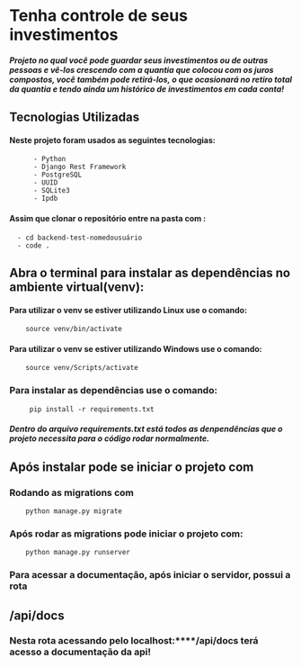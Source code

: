 # Tenha controle de seus investimentos

##### Projeto no qual você pode guardar seus investimentos ou de outras pessoas e vê-los crescendo com a quantia que colocou com os juros compostos, você também pode retirá-los, o que ocasionará no retiro total da quantia  e tendo ainda um histórico de investimentos em cada conta!

## Tecnologias Utilizadas

#### Neste projeto foram usados as seguintes tecnologias:

```
      - Python
      - Django Rest Framework
      - PostgreSQL
      - UUID
      - SQLite3
      - Ipdb
```

#### Assim que clonar o repositório entre na pasta com :
	  - cd backend-test-nomedousuário
      - code .

## Abra o terminal para instalar as dependências no ambiente virtual(venv):
  #### Para utilizar o venv se estiver utilizando Linux use o comando:
    
        source venv/bin/activate
  #### Para utilizar o venv se estiver utilizando Windows use o comando:
    
        source venv/Scripts/activate
    
  ### Para instalar as dependências use o comando:
         pip install -r requirements.txt 
   ##### Dentro do arquivo requirements.txt está todos as denpendências que o projeto necessita para o código rodar normalmente.
 
## Após instalar pode se iniciar o projeto com
   ### Rodando as migrations com
        python manage.py migrate
   ### Após rodar as migrations pode iniciar o projeto com:
        python manage.py runserver
   ### Para acessar a documentação, após iniciar o servidor, possui a rota
## /api/docs
### Nesta rota acessando pelo localhost:****/api/docs terá acesso a documentação da api!

